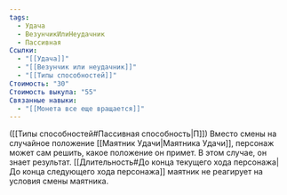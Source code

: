 ```yaml
---
tags:
  - Удача
  - ВезунчикИлиНеудачник
  - Пассивная
Ссылки:
  - "[[Удача]]"
  - "[[Везунчик или неудачник]]"
  - "[[Типы способностей]]"
Стоимость: "30"
Стоимость выкупа: "55"
Связанные навыки:
  - "[[Монета все еще вращается]]"
---
```

([[Типы способностей#Пассивная способность|П]]) Вместо смены на случайное положение [[Маятник Удачи|Маятника Удачи]], персонаж может сам решить, какое положение он примет. В этом случае, он знает результат. [[Длительность#До конца текущего хода персонажа|До конца следующего хода персонажа]] маятник не реагирует на условия смены маятника.